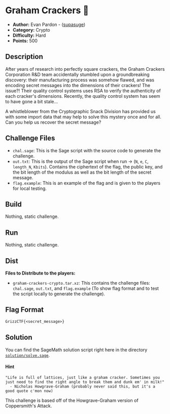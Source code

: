 # Graham Crackers 🍘

- **Author:** Evan Pardon - ([supasuge](https://github.com/supasuge))
- **Category:** Crypto
- **Difficulty:** Hard
- **Points:** 500

## Description

After years of research into perfectly square crackers, the Graham Crackers Corporation R&D team accidentally stumbled upon a groundbreaking discovery: their manufacturing process was somehow flawed, and was encoding secret messages into the dimensions of their crackers! The issue?! Their quality control systems uses RSA to verify the authenticity of each cracker's dimensions. Recently, the quality control system has seem to have gone a bit stale...

A whistleblower from the Cryptographic Snack Division has provided us with some import data that may help to solve this mystery once and for all. Can you help us recover the secret message?

## Challenge Files

- `chal.sage`: This is the Sage script with the source code to generate the challenge.
- `out.txt`: This is the output of the Sage script when run -> (`N`, `e`, `C`, `length_N`, `Kbits`). Contains the ciphertext of the flag, the public key, and the bit length of the modulus as well as the bit length of the secret message.
- `flag.example`: This is an example of the flag and is given to the players for local testing.

## Build

Nothing, static challenge.

## Run

Nothing, static challenge.

## Dist

**Files to Distribute to the players:**
- `graham-crackers-crypto.tar.xz`: This contains the challenge files: `chal.sage`, `out.txt`, and `flag.example` (To show flag format and to test the script locally to generate the challenge).

## Flag Format
```txt
GrizzCTF{<secret_message>}
```

## Solution

You can find the SageMath solution script right here in the directory [`solution/solve.sage`](../solution/solve.sage).

#### Hint

```
"Life is full of lattices, just like a graham cracker. Sometimes you just need to find the right angle to break them and dunk em' in milk!"
  - Nicholas Howgrave-Graham (probably never said this, but it's a good quote c'mon now)
```

This challenge is based off of the Howgrave-Graham version of Coppersmith's Attack.

